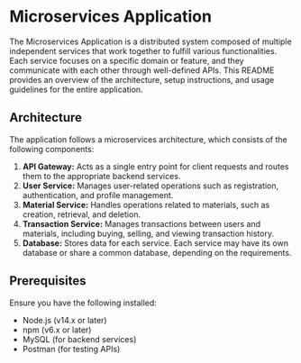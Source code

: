 # Microservices Application

The Microservices Application is a distributed system composed of multiple independent services that work together to fulfill various functionalities. Each service focuses on a specific domain or feature, and they communicate with each other through well-defined APIs. This README provides an overview of the architecture, setup instructions, and usage guidelines for the entire application.

## Architecture

The application follows a microservices architecture, which consists of the following components:

1. **API Gateway:** Acts as a single entry point for client requests and routes them to the appropriate backend services.
2. **User Service:** Manages user-related operations such as registration, authentication, and profile management.
3. **Material Service:** Handles operations related to materials, such as creation, retrieval, and deletion.
4. **Transaction Service:** Manages transactions between users and materials, including buying, selling, and viewing transaction history.
5. **Database:** Stores data for each service. Each service may have its own database or share a common database, depending on the requirements.

## Prerequisites

Ensure you have the following installed:

- Node.js (v14.x or later)
- npm (v6.x or later)
- MySQL (for backend services)
- Postman (for testing APIs)

